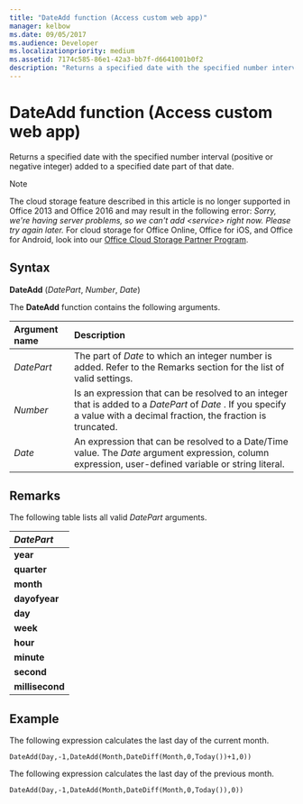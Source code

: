 ```yaml
---
title: "DateAdd function (Access custom web app)" 
manager: kelbow
ms.date: 09/05/2017
ms.audience: Developer
ms.localizationpriority: medium
ms.assetid: 7174c585-86e1-42a3-bb7f-d6641001b0f2
description: "Returns a specified date with the specified number interval (positive or negative integer) added to a specified date part of that date."
---
```


# DateAdd function (Access custom web app)

Returns a specified date with the specified number interval (positive or negative integer) added to a specified date part of that date.
  
> [!NOTE]
> The cloud storage feature described in this article is no longer supported in Office 2013 and Office 2016 and may result in the following error:
> *Sorry, we're having server problems, so we can't add \<service\> right now. Please try again later.*
> For cloud storage for Office Online, Office for iOS, and Office for Android, look into our [Office Cloud Storage Partner Program](https://dev.office.com/programs/officecloudstorage).
  
## Syntax

**DateAdd** (*DatePart*, *Number*, *Date*)
  
The **DateAdd** function contains the following arguments.
  
|**Argument name**|**Description**|
|:-----|:-----|
| *DatePart*  <br/> |The part of *Date*  to which an integer number is added. Refer to the Remarks section for the list of valid settings.  <br/> |
| *Number*  <br/> |Is an expression that can be resolved to an integer that is added to a *DatePart*  of *Date*  . If you specify a value with a decimal fraction, the fraction is truncated.  <br/> |
| *Date*  <br/> |An expression that can be resolved to a Date/Time value. The *Date*  argument expression, column expression, user-defined variable or string literal.  <br/> |

## Remarks

The following table lists all valid *DatePart*  arguments.
  
|***DatePart***|
|:-----|
|**year** <br/> |
|**quarter** <br/> |
|**month** <br/> |
|**dayofyear** <br/> |
|**day** <br/> |
|**week** <br/> |
|**hour** <br/> |
|**minute** <br/> |
|**second** <br/> |
|**millisecond** <br/> |

## Example

The following expression calculates the last day of the current month.
  
`DateAdd(Day,-1,DateAdd(Month,DateDiff(Month,0,Today())+1,0))`

The following expression calculates the last day of the previous month.
  
`DateAdd(Day,-1,DateAdd(Month,DateDiff(Month,0,Today()),0))`
